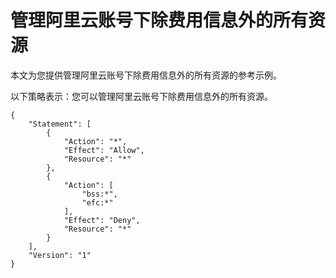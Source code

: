 # 管理阿里云账号下除费用信息外的所有资源

本文为您提供管理阿里云账号下除费用信息外的所有资源的参考示例。

以下策略表示：您可以管理阿里云账号下除费用信息外的所有资源。

```
{
    "Statement": [
        {
            "Action": "*",
            "Effect": "Allow",
            "Resource": "*"
        },
        {
            "Action": [
                "bss:*",
                "efc:*"
            ],
            "Effect": "Deny",
            "Resource": "*"
        }
    ],
    "Version": "1"
}
```

